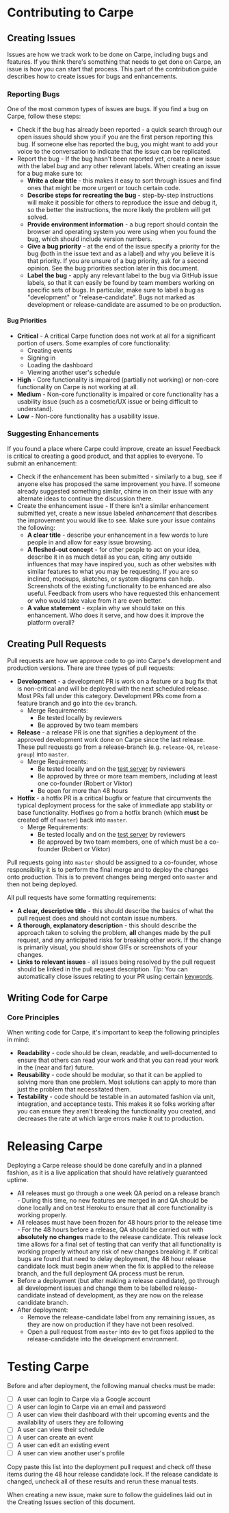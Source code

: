 # Contributing to Carpe

## Creating Issues

Issues are how we track work to be done on Carpe, including bugs and features.
If you think there's something that needs to get done on Carpe, an issue is how you can start that process.
This part of the contribution guide describes how to create issues for bugs and enhancements.

### Reporting Bugs
One of the most common types of issues are bugs. If you find a bug on Carpe, follow these steps:

- Check if the bug has already been reported - a quick search through our open issues should show you if
you are the first person reporting this bug. If someone else has reported the bug, you might want to add
your voice to the conversation to indicate that the issue can be replicated.
- Report the bug - If the bug hasn't been reported yet, create a new issue with the label *bug* and any other relevant labels. When creating
an issue for a bug make sure to:
	- **Write a clear title** - this makes it easy to sort through issues and find ones that might be more urgent
	or touch certain code.
	- **Describe steps for recreating the bug** - step-by-step instructions will make it possible for others to
	reproduce the issue and debug it, so the better the instructions, the more likely the problem will get
	solved.
	- **Provide environment information** - a bug report should contain the browser and operating system you were using
	when you found the bug, which should include version numbers.
	- **Give a bug priority** - at the end of the issue specify a priority for the bug (both in the issue text and as a label) and why you believe it is that
	priority. If you are unsure of a bug priority, ask for a second opinion. See the bug priorities section later in this document.
	- **Label the bug** - apply any relevant label to the bug via GitHub issue labels, so that it can easily be found by
	team members working on specific sets of bugs. In particular, make sure to label a bug as "development" or "release-candidate". Bugs not marked as development or release-candidate are assumed to be on production.

#### Bug Priorities

- **Critical** - A critical Carpe function does not work at all for a significant portion of users. Some examples of core functionality:
	- Creating events
	- Signing in
	- Loading the dashboard
	- Viewing another user's schedule
- **High** - Core functionality is impaired (partially not working) or non-core functionality on Carpe is not working at all.
- **Medium** - Non-core functionality is impaired or core functionality has a usability issue (such as a cosmetic/UX issue or being difficult to understand).
- **Low** - Non-core functionality has a usability issue.

### Suggesting Enhancements
If you found a place where Carpe could improve, create an issue! Feedback is critical to creating a good product,
and that applies to everyone. To submit an enhancement:

- Check if the enhancement has been submitted - similarly to a bug, see if anyone else has proposed the same
improvement you have. If someone already suggested something similar, chime in on their issue with any alternate
ideas to continue the discussion there.
- Create the enhancement issue - If there isn't a similar enhancement submitted yet, create a new issue labeled *enhancement* that describes the improvement you
would like to see. Make sure your issue contains the following:
	 - **A clear title** - describe your enhancement in a few words to lure people in and allow for easy issue browsing.
	 - **A fleshed-out concept** - for other people to act on your idea, describe it in as much detail as you
	can, citing any outside influences that may have inspired you, such as other websites with similar features to
	what you may be requesting. If you are so inclined, mockups, sketches, or system diagrams can help. Screenshots of the
	existing functionality to be enhanced are also useful. Feedback from users who have requested this enhancement
	or who would take value from it are even better.
	- **A value statement** - explain why we should take on this enhancement. Who does it serve, and how does it
	improve the platform overall?

## Creating Pull Requests

Pull requests are how we approve code to go into Carpe's development and production versions. There are three
types of pull requests:

- **Development** - a development PR is work on a feature or a bug fix that is non-critical and will be
deployed with the next scheduled release. Most PRs fall under this category. Development PRs come from a
feature branch and go into the `dev` branch.
	- Merge Requirements:
		- Be tested locally by reviewers
		- Be approved by two team members
- **Release** - a release PR is one that signifies a deployment of the approved development work done on
Carpe since the last release. These pull requests go from a release-branch (e.g. `release-Q4`, `release-group`) into `master`.
	- Merge Requirements:
		- Be tested locally and on the [test server](https://carpe-test.herokuapp.com/) by reviewers
		- Be approved by three or more team members, including at least one co-founder (Robert or Viktor)
		- Be open for more than 48 hours
- **Hotfix** - a hotfix PR is a critical bugfix or feature that circumvents the typical deployment process for
the sake of immediate app stability or base functionality. Hotfixes go from a hotfix branch (which **must** be created off of `master`) back
into `master`.
	- Merge Requirements:
		- Be tested locally and on the [test server](https://carpe-test.herokuapp.com/) by reviewers
		- Be approved by two team members, one of which must be a co-founder (Robert or Viktor)

Pull requests going into `master` should be assigned to a co-founder, whose responsibility it is to perform the
final merge and to deploy the changes onto production. This is to prevent changes being merged onto `master` and
then not being deployed.

All pull requests have some formatting requirements:
- **A clear, descriptive title** - this should describe the basics of what the pull request does and should not
contain issue numbers.
- **A thorough, explanatory description** - this should describe the approach taken to solving the problem,
**all** changes made by the pull request, and any anticipated risks for breaking other work. If the change is
primarily visual, you should show GIFs or screenshots of your changes.
- **Links to relevant issues** - all issues being resolved by the pull request should be linked in the
pull request description. *Tip:* You can automatically close issues relating to your PR using certain
[keywords](https://help.github.com/articles/closing-issues-using-keywords/).

## Writing Code for Carpe

### Core Principles
When writing code for Carpe, it's important to keep the following principles in mind:
 - **Readability** - code should be clean, readable, and well-documented to ensure that others can read your work
 and that you can read your work in the (near and far) future.
 - **Reusability** - code should be modular, so that it can be applied to solving more than one problem. Most solutions
 can apply to more than just the problem that necessitated them.
 - **Testability** - code should be testable in an automated fashion via unit, integration, and acceptance tests.
 This makes it so folks working after you can ensure they aren't breaking the functionality you created, and decreases
 the rate at which large errors make it out to production.

# Releasing Carpe

Deploying a Carpe release should be done carefully and in a planned fashion, as it is a live application that should have relatively guaranteed uptime.
- All releases must go through a one week QA period on a release branch - During this time, no new features are merged in and QA should be done locally and on test Heroku to ensure that all core functionality is working properly.
- All releases must have been frozen for 48 hours prior to the release time - For the 48 hours before a release, QA should be carried out with **absolutely no changes** made to the release candidate. This release lock time allows for a final set of testing that can verify that all functionality is working properly without any risk of new changes breaking it. If critical bugs are found that need to delay deployment, the 48 hour release candidate lock must begin anew when the fix is applied to the release branch, and the full deployment QA process must be rerun.
- Before a deployment (but after making a release candidate), go through all development issues and change them to be labelled release-candidate instead of development, as they are now on the release candidate branch.
- After deployment:
	 - Remove the release-candidate label from any remaining issues, as they are now on production if they have not been resolved.
	 - Open a pull request from `master` into `dev` to get fixes applied to the release-candidate into the development environment.

# Testing Carpe

Before and after deployment, the following manual checks must be made:

- [ ] A user can login to Carpe via a Google account
- [ ] A user can login to Carpe via an email and password
- [ ] A user can view their dashboard with their upcoming events and the availability of users they are following
- [ ] A user can view their schedule
- [ ] A user can create an event
- [ ] A user can edit an existing event
- [ ] A user can view another user's profile

Copy paste this list into the deployment pull request and check off these items during the 48 hour release candidate lock. If the release candidate is changed, uncheck all of these results and rerun these manual tests.

When creating a new issue, make sure to follow the guidelines laid out in the Creating Issues section of this document.


